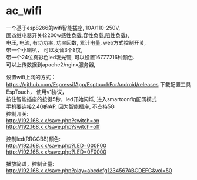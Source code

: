 # ac_wifi
一个基于esp8266的wifi智能插座, 10A/110-250V,  
固态继电器开关(2200w感性负载,容性负载,阻性负载),  
电压, 电流, 有功功率, 功率因数, 累计电量, web方式控制开关,  
带一个小喇叭， 可以发音3个8度,   
带一个24位真彩色led发光管, 可以设置16777216种颜色.  
可以上传数据到apache2/nginx服务器, 

设置wifi上网的方式：  
https://github.com/EspressifApp/EsptouchForAndroid/releases 下载配置工具EspTouch， 使用v1协议，   
按住智能插座的按键5秒，led开始闪烁, 进入smartconfig配网模式   
手机要连接2.4G的AP, 因为智能插座, 不支持5G  
控制开关:  
http://192.168.x.x/save.php?switch=on  
http://192.168.x.x/save.php?switch=off  
  
控制led(RRGGBB)颜色:  
http://192.168.x.x/save.php?LED=000F00  
http://192.168.x.x/save.php?LED=0F0000    
  
播放简谱，控制音量:  
http://192.168.x.x/save.php?play=abcdefg1234567ABCDEFG&vol=50  
  

